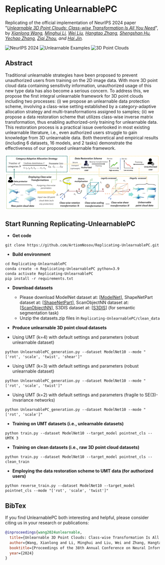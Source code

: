 # Replicating UnlearnablePC
Replicating of the official implementation of NeurIPS 2024 paper "*[Unlearnable 3D Point Clouds: Class-wise Transformation Is All You Need](https://arxiv.org/pdf/2410.03644)*", by *[Xianlong Wang](https://wxldragon.github.io/), [Minghui Li](http://trustai.cse.hust.edu.cn/index.htm), [Wei Liu](https://wilmido.github.io/), [Hangtao Zhang](https://scholar.google.com.hk/citations?user=H6wMyNEAAAAJ&hl=zh-CN), [Shengshan Hu](http://trustai.cse.hust.edu.cn/index.htm), [Yechao Zhang](https://scholar.google.com.hk/citations?user=6DN1wxkAAAAJ&hl=zh-CN&oi=ao), [Ziqi Zhou](https://zhou-zi7.github.io/), and [Hai Jin](https://scholar.google.com.hk/citations?user=o02W0aEAAAAJ&hl=zh-CN&oi=ao).*

![NeurIPS 2024](https://img.shields.io/badge/NeurIPS-2024-blue.svg?style=plastic) 
![Unlearnable Examples](https://img.shields.io/badge/Unlearnable-Examples-yellow.svg?style=plastic)
![3D Point Clouds](https://img.shields.io/badge/Point-Clouds-orange.svg?style=plastic)
 


## Abstract
Traditional unlearnable strategies have been proposed to prevent unauthorized users from training on the 2D image data. With more 3D point cloud data containing sensitivity information, unauthorized usage of this new type data has also become a serious concern. To address this, we propose the first integral unlearnable framework for 3D point clouds including two processes: (i) we propose an unlearnable data protection scheme, involving a class-wise setting established by a category-adaptive allocation strategy and multi-transformations assigned to samples; (ii) we propose a data restoration scheme that utilizes class-wise inverse matrix transformation, thus 
enabling authorized-only training for unlearnable data. This restoration process is a practical issue overlooked in most existing unlearnable literature, i.e., even authorized users struggle to gain knowledge from 3D unlearnable data. Both theoretical and empirical results (including 6 datasets, 16 models, and 2 tasks) demonstrate the effectiveness of our proposed unlearnable framework. 
<p align="center">
  <img src="unlearnablepc.png" width="700"/>
</p>

## Start Running Replicating-UnlearnablePC
- **Get code**
```shell 
git clone https://github.com/ArtiomNosov/Replicating-UnlearnablePC.git
```

- **Build environment**
```shell
cd Replicating-UnlearnablePC
conda create -n Replicating-UnlearnablePC python=3.9
conda activate Replicating-UnlearnablePC
pip install -r requirements.txt
```

- **Download datasets**
  - Please download ModelNet dataset at: [[ModelNet](https://www.kaggle.com/datasets/chenxaoyu/modelnet-normal-resampled)], ShapeNetPart dataset at: [[ShapeNetPart](https://www.kaggle.com/datasets/mitkir/shapenet)], ScanObjectNN dataset at: [[ScanObjectNN](https://hkust-vgd.github.io/scanobjectnn/)], S3DIS dataset at: [[S3DIS](http://buildingparser.stanford.edu/dataset.html)] (for semantic segmentation task)
  - Unzip the datasets.zip files in ```Replicating-UnlearnablePC/clean_data```


- **Produce unlearnable 3D point cloud datasets**
 - Using UMT (k=4) with default settings and parameters (robust unlearnable dataset)
 ```shell
 python UnlearnablePC_generation.py --dataset ModelNet10 --mode "['rot', 'scale', 'twist', 'shear']"
 ```
 - Using UMT (k=3) with default settings and parameters (robust unlearnable dataset)
 ```shell
 python UnlearnablePC_generation.py --dataset ModelNet10 --mode "['rot', 'scale', 'twist']"
 ```
 - Using UMT (k=2) with default settings and parameters (fragile to SE(3)-invariance networks)
 ```shell
 python UnlearnablePC_generation.py --dataset ModelNet10 --mode "['rot', 'scale']"
 ```

- **Training on UMT datasets (i.e., unlearnable datasets)**
```shell
python train.py --dataset ModelNet10 --target_model pointnet_cls --UMTK 3
```

- **Training on clean datasets (i.e., raw 3D point cloud datasets)**
```shell
python train.py --dataset ModelNet10 --target_model pointnet_cls --clean_train
```

- **Employing the data restoration scheme to UMT data (for authorized users)**
```shell
python reverse_train.py --dataset ModelNet10 --target_model pointnet_cls --mode "['rot', 'scale', 'twist']"
```

## BibTex
If you find UnlearnablePC both interesting and helpful, please consider citing us in your research or publications:
```bibtex
@inproceedings{wang2024unlearnable,
  title={Unlearnable 3D Point Clouds: Class-wise Transformation Is All You Need},
  author={Wang, Xianlong and Li, Minghui and Liu, Wei and Zhang, Hangtao and Hu, Shengshan and Zhang, Yechao and Zhou, Ziqi and Jin, Hai},
  booktitle={Proceedings of the 38th Annual Conference on Neural Information Processing Systems (NeurIPS'24)},
  year={2024}
} 
```





